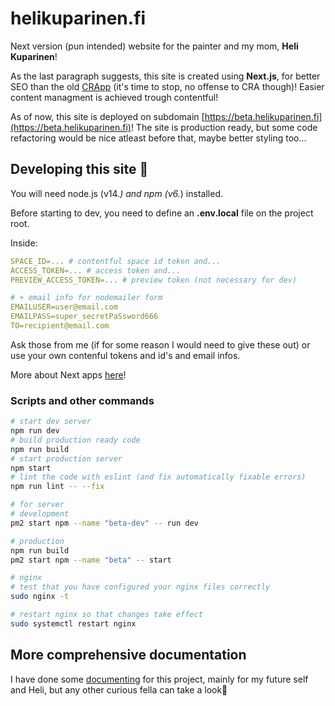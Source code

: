 # helikuparinen.fi

Next version (pun intended) website for the painter and my mom, **Heli Kuparinen**!

As the last paragraph suggests, this site is created using **Next.js**, for better SEO than the old [CRApp](https://github.com/funnicus/helikuparinenhomepage) (it's time to stop, no offense to CRA though)! Easier content managment is achieved trough contentful!

As of now, this site is deployed on subdomain [https://beta.helikuparinen.fi](https://beta.helikuparinen.fi)! The site is production ready, but some code refactoring would be nice atleast before that, maybe better styling too...

## Developing this site 🚀

You will need node.js (v14.*) and npm (v6.*) installed.

Before starting to dev, you need to define an **.env.local** file on the project root.

Inside:
```yml
SPACE_ID=... # contentful space id token and...
ACCESS_TOKEN=... # access token and...
PREVIEW_ACCESS_TOKEN=... # preview token (not necessary for dev)

# + email info for nodemailer form
EMAILUSER=user@email.com
EMAILPASS=super_secretPaSsword666
TO=recipient@email.com
```

Ask those from me (if for some reason I would need to give these out) or use your own contenful tokens and id's and email infos.

More about Next apps [here](./NEXT.md)!

### Scripts and other commands

```bash
# start dev server
npm run dev
# build production ready code
npm run build
# start production server
npm start
# lint the code with eslint (and fix automatically fixable errors)
npm run lint -- --fix

# for server
# development
pm2 start npm --name "beta-dev" -- run dev

# production
npm run build
pm2 start npm --name "beta" -- start

# nginx
# test that you have configured your nginx files correctly
sudo nginx -t

# restart nginx so that changes take effect
sudo systemctl restart nginx
```
## More comprehensive documentation

I have done some [documenting](./docs/TOC.md) for this project, mainly for my future self and Heli, but any other curious fella can take a look🙂